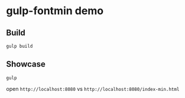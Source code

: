 # gulp-fontmin demo

## Build

```
gulp build
```

## Showcase

```
gulp
```

open `http://localhost:8080` vs `http://localhost:8080/index-min.html`

